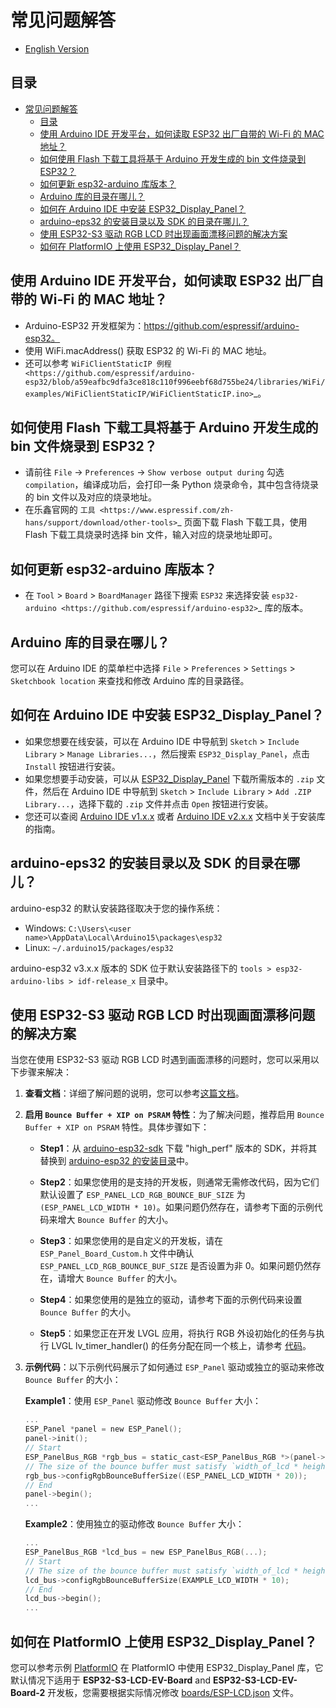 # 常见问题解答

* [English Version](./FAQ.md)

## 目录

- [常见问题解答](#常见问题解答)
  - [目录](#目录)
  - [使用 Arduino IDE 开发平台，如何读取 ESP32 出厂自带的 Wi-Fi 的 MAC 地址？](#使用Arduino-IDE开发平台，如何读取ESP32出厂自带的Wi-Fi的MAC地址)
  - [如何使用 Flash 下载工具将基于 Arduino 开发生成的 bin 文件烧录到 ESP32？](#如何使用Flash下载工具将基于Arduino开发生成的bin文件烧录到ESP32)
  - [如何更新 esp32-arduino 库版本？](#如何更新esp32-arduino库版本)
  - [Arduino 库的目录在哪儿？](#arduino-库的目录在哪儿)
  - [如何在 Arduino IDE 中安装 ESP32\_Display\_Panel？](#如何在-arduino-ide-中安装-esp32_display_panel)
  - [arduino-eps32 的安装目录以及 SDK 的目录在哪儿？](#arduino-eps32-的安装目录以及-sdk-的目录在哪儿)
  - [使用 ESP32-S3 驱动 RGB LCD 时出现画面漂移问题的解决方案](#使用-esp32-s3-驱动-rgb-lcd-时出现画面漂移问题的解决方案)
  - [如何在 PlatformIO 上使用 ESP32\_Display\_Panel？](#如何在-platformio-上使用-esp32_display_panel)
 
## 使用 Arduino IDE 开发平台，如何读取 ESP32 出厂自带的 Wi-Fi 的 MAC 地址？

  - Arduino-ESP32 开发框架为：https://github.com/espressif/arduino-esp32。
  - 使用 WiFi.macAddress() 获取 ESP32 的 Wi-Fi 的 MAC 地址。
  - 还可以参考 `WiFiClientStaticIP 例程 <https://github.com/espressif/arduino-esp32/blob/a59eafbc9dfa3ce818c110f996eebf68d755be24/libraries/WiFi/examples/WiFiClientStaticIP/WiFiClientStaticIP.ino>`_。


## 如何使用 Flash 下载工具将基于 Arduino 开发生成的 bin 文件烧录到 ESP32？

  - 请前往 ``File`` -> ``Preferences`` -> ``Show verbose output during`` 勾选 ``compilation``，编译成功后，会打印一条 Python 烧录命令，其中包含待烧录的 bin 文件以及对应的烧录地址。
  - 在乐鑫官网的 `工具 <https://www.espressif.com/zh-hans/support/download/other-tools>`_ 页面下载 Flash 下载工具，使用 Flash 下载工具烧录时选择 bin 文件，输入对应的烧录地址即可。


## 如何更新 esp32-arduino 库版本？

  - 在 ``Tool`` > ``Board`` > ``BoardManager`` 路径下搜索 ``ESP32`` 来选择安装 `esp32-arduino <https://github.com/espressif/arduino-esp32>`_ 库的版本。

## Arduino 库的目录在哪儿？

您可以在 Arduino IDE 的菜单栏中选择 `File` > `Preferences` > `Settings` > `Sketchbook location` 来查找和修改 Arduino 库的目录路径。

## 如何在 Arduino IDE 中安装 ESP32_Display_Panel？

- 如果您想要在线安装，可以在 Arduino IDE 中导航到 `Sketch` > `Include Library` > `Manage Libraries...`，然后搜索 `ESP32_Display_Panel`，点击 `Install` 按钮进行安装。
- 如果您想要手动安装，可以从 [ESP32_Display_Panel](https://github.com/esp-arduino-libs/ESP32_Display_Panel) 下载所需版本的 `.zip` 文件，然后在 Arduino IDE 中导航到 `Sketch` > `Include Library` > `Add .ZIP Library...`，选择下载的 `.zip` 文件并点击 `Open` 按钮进行安装。
- 您还可以查阅 [Arduino IDE v1.x.x](https://docs.arduino.cc/software/ide-v1/tutorials/installing-libraries) 或者 [Arduino IDE v2.x.x](https://docs.arduino.cc/software/ide-v2/tutorials/ide-v2-installing-a-library) 文档中关于安装库的指南。

## arduino-eps32 的安装目录以及 SDK 的目录在哪儿？

arduino-esp32 的默认安装路径取决于您的操作系统：

- Windows: `C:\Users\<user name>\AppData\Local\Arduino15\packages\esp32`
- Linux: `~/.arduino15/packages/esp32`

arduino-esp32 v3.x.x 版本的 SDK 位于默认安装路径下的 `tools > esp32-arduino-libs > idf-release_x` 目录中。

## 使用 ESP32-S3 驱动 RGB LCD 时出现画面漂移问题的解决方案

当您在使用 ESP32-S3 驱动 RGB LCD 时遇到画面漂移的问题时，您可以采用以下步骤来解决：

1. **查看文档**：详细了解问题的说明，您可以参考[这篇文档](https://docs.espressif.com/projects/esp-faq/zh_CN/latest/software-framework/peripherals/lcd.html#esp32-s3-rgb-lcd)。

2. **启用 `Bounce Buffer + XIP on PSRAM` 特性**：为了解决问题，推荐启用 `Bounce Buffer + XIP on PSRAM` 特性。具体步骤如下：

   - **Step1**：从 [arduino-esp32-sdk](https://github.com/esp-arduino-libs/arduino-esp32-sdk) 下载 "high_perf" 版本的 SDK，并将其替换到 [arduino-esp32 的安装目录](#arduino-eps32-的安装目录以及-sdk-的目录在哪儿)中。

   - **Step2**：如果您使用的是支持的开发板，则通常无需修改代码，因为它们默认设置了 `ESP_PANEL_LCD_RGB_BOUNCE_BUF_SIZE` 为 `(ESP_PANEL_LCD_WIDTH * 10)`。如果问题仍然存在，请参考下面的示例代码来增大 `Bounce Buffer` 的大小。

   - **Step3**：如果您使用的是自定义的开发板，请在 `ESP_Panel_Board_Custom.h` 文件中确认 `ESP_PANEL_LCD_RGB_BOUNCE_BUF_SIZE` 是否设置为非 0。如果问题仍然存在，请增大 `Bounce Buffer` 的大小。

   - **Step4**：如果您使用的是独立的驱动，请参考下面的示例代码来设置 `Bounce Buffer` 的大小。

   - **Step5**：如果您正在开发 LVGL 应用，将执行 RGB 外设初始化的任务与执行 LVGL lv_timer_handler() 的任务分配在同一个核上，请参考 [代码](../examples/LVGL/v8/Porting/lvgl_port_v8.h#L53)。

3. **示例代码**：以下示例代码展示了如何通过 `ESP_Panel` 驱动或独立的驱动来修改 `Bounce Buffer` 的大小：

   **Example1**：使用 `ESP_Panel` 驱动修改 `Bounce Buffer` 大小：

    ```c
    ...
    ESP_Panel *panel = new ESP_Panel();
    panel->init();
    // Start
    ESP_PanelBus_RGB *rgb_bus = static_cast<ESP_PanelBus_RGB *>(panel->getLcd()->getBus());
    // The size of the bounce buffer must satisfy `width_of_lcd * height_of_lcd = size_of_buffer * N`, where N is an even number.
    rgb_bus->configRgbBounceBufferSize((ESP_PANEL_LCD_WIDTH * 20));
    // End
    panel->begin();
    ...
    ```

   **Example2**：使用独立的驱动修改 `Bounce Buffer` 大小：

    ```c
    ...
    ESP_PanelBus_RGB *lcd_bus = new ESP_PanelBus_RGB(...);
    // Start
    // The size of the bounce buffer must satisfy `width_of_lcd * height_of_lcd = size_of_buffer * N`, where N is an even number.
    lcd_bus->configRgbBounceBufferSize(EXAMPLE_LCD_WIDTH * 10);
    // End
    lcd_bus->begin();
    ...
    ```

## 如何在 PlatformIO 上使用 ESP32_Display_Panel？

您可以参考示例 [PlatformIO](../examples/PlatformIO/) 在 PlatformIO 中使用 ESP32_Display_Panel 库，它默认情况下适用于 **ESP32-S3-LCD-EV-Board** and **ESP32-S3-LCD-EV-Board-2** 开发板，您需要根据实际情况修改 [boards/ESP-LCD.json](../examples/PlatformIO/boards/ESP-LCD.json) 文件。
